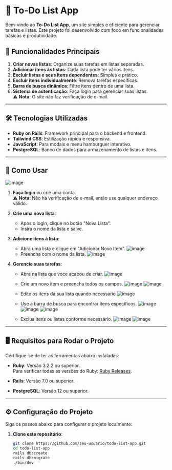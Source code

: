 # 📝 To-Do List App

Bem-vindo ao **To-Do List App**, um site simples e eficiente para gerenciar tarefas e listas. Este projeto foi desenvolvido com foco em funcionalidades básicas e produtividade.

## 🚀 Funcionalidades Principais

1. **Criar novas listas**: Organize suas tarefas em listas separadas.
2. **Adicionar itens às listas**: Cada lista pode ter vários itens.
3. **Excluir listas e seus itens dependentes**: Simples e prático.
4. **Excluir itens individualmente**: Remova tarefas específicas.
5. **Barra de busca dinâmica**: Filtre itens dentro de uma lista.
6. **Sistema de autenticação**: Faça login para gerenciar suas listas.  
   ⚠️ **Nota:** O site não faz verificação de e-mail.

---

## 🛠️ Tecnologias Utilizadas

- **Ruby on Rails**: Framework principal para o backend e frontend.
- **Tailwind CSS**: Estilização rápida e responsiva.
- **JavaScript**: Para modais e menu hamburguer interativo.
- **PostgreSQL**: Banco de dados para armazenamento de listas e itens.

---

## 📖 Como Usar

![image](https://github.com/user-attachments/assets/8344609f-ed7f-41d3-995b-d5a85b626e99)


1. **Faça login** ou crie uma conta.  
   ⚠️ **Nota:** Não há verificação de e-mail, então use qualquer endereço válido.

2. **Crie uma nova lista**:
   - Após o login, clique no botão "Nova Lista".
   - Insira o nome da lista e salve.

3. **Adicione itens à lista**:
   - Abra uma lista e clique em "Adicionar Novo Item".
        ![image](https://github.com/user-attachments/assets/961f359a-9ead-43f5-aef6-ae7cd1731399)
   - Preencha com o nome da lista.
       ![image](https://github.com/user-attachments/assets/69f87181-13a3-4522-b638-bdcfebd2374d)


4. **Gerencie suas tarefas**:
   - Abra na lista que voce acabou de criar.
        ![image](https://github.com/user-attachments/assets/221f8404-8a98-45ae-884c-94f062d08538)
   - Crie um novo item e preencha todos os campos.
        ![image](https://github.com/user-attachments/assets/55038fde-9723-4957-9405-cbf54fdbbe1c)
        ![image](https://github.com/user-attachments/assets/7cd66c64-ca59-4ba0-b690-725dd3c56dd8)

   - Edite os itens da sua lista quando necessario
        ![image](https://github.com/user-attachments/assets/76108198-8656-4afa-a630-8c937eccbc27)

   - Use a barra de busca para encontrar itens específicos.
        ![image](https://github.com/user-attachments/assets/cac98b53-b83e-438f-ac4c-dbf429f461ad)
        ![image](https://github.com/user-attachments/assets/5c050411-bd31-4f1f-928a-b179dc43fc4a)
        ![image](https://github.com/user-attachments/assets/7d8e878c-dd8b-462d-bbfe-a852567b6117)

   - Exclua itens ou listas conforme necessário.
        ![image](https://github.com/user-attachments/assets/fe4d45ef-c509-4784-af3c-176c8bfc3e2a)
        ![image](https://github.com/user-attachments/assets/25d2069f-7dfb-4c90-a370-37ef219e8241)

---

## 🖥️ Requisitos para Rodar o Projeto

Certifique-se de ter as ferramentas abaixo instaladas:

- **Ruby**: Versão 3.2.2 ou superior.  
  Para verificar todas as versões do Ruby: [Ruby Releases](https://www.ruby-lang.org/en/downloads/releases/).

- **Rails**: Versão 7.0 ou superior.
- **PostgreSQL**: Versão 12 ou superior.

---

## ⚙️ Configuração do Projeto

Siga os passos abaixo para configurar o projeto localmente:

1. **Clone este repositório**:
   ```bash
   git clone https://github.com/seu-usuario/todo-list-app.git
   cd todo-list-app
   rails db:create                                                             ─╯
   rails db:migrate
   ./bin/dev 
   
